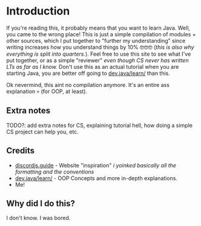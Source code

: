 # Introduction

If you're reading this, it probably means that you want to learn Java. Well, you came to the wrong place! This is just a simple compilation of modules + other sources, which I put together to "further my understanding" since writing increases how you understand things by 10% 🤓🤓🤓 (*this is also why everything is split into quarters.*). Feel free to use this site to see what I've put together, or as a simple "reviewer" *even though CS never has written LTs as far as I know.* Don't use this as an actual tutorial when you are starting Java, you are better off going to [dev.java/learn/](https://dev.java/learn/) than this. 

Ok nevermind, this aint no compilation anymore. It's an entire ass explanation 💀 (for OOP, at least). 

## Extra notes

TODO?: add extra notes for CS, explaining tutorial hell, how doing a simple CS project can help you, etc.

## Credits
- [discordjs.guide](https://discordjs.guide) - Website "inspiration" *i yoinked basically all the formatting and the conventions*
- [dev.java/learn/](https://dev.java/learn/) - OOP Concepts and more in-depth explanations.
- Me!

## Why did I do this?

I don't know. I was bored.